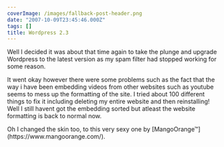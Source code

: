 ```yaml
---
coverImage: /images/fallback-post-header.png
date: "2007-10-09T23:45:46.000Z"
tags: []
title: Wordpress 2.3
---
```


Well I decided it was about that time again to take the plunge and upgrade Wordpress to the latest version as my spam filter had stopped working for some reason.

<!-- more -->

It went okay however there were some problems such as the fact that the way i have been embedding videos from other websites such as youtube seems to mess up the formatting of the site. I tried about 100 different things to fix it including deleting my entire website and then reinstalling! Well I still havent got the embedding sorted but atleast the website formatting is back to normal now.

<div>Oh I changed the skin too, to this very sexy one by [MangoOrange&trade;](https://www.mangoorange.com/).</div>
